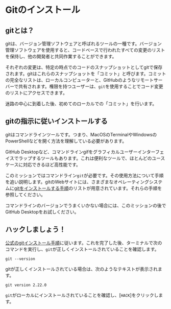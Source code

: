 # Gitのインストール

## gitとは？

gitは、バージョン管理ソフトウェアと呼ばれるツールの一種です。バージョン管理ソフトウェアを使用すると、コードベースで行われたすべての変更のリストを保持し、他の開発者と共同作業することができます。

それぞれの変更は、特定の時点でのコードのスナップショットとしてgitで保存されます。gitはこれらのスナップショットを「コミット」と呼びます。コミットの完全なリストは、ローカルコンピューターと、GitHubのようなリモートサーバーで共有されます。権限を持つユーザーは、`git`を使用することでコード変更のリストにアクセスできます。

迷路の中心に到着した後、初めてのローカルでの「コミット」を行います。

## gitの指示に従いインストールする

gitはコマンドラインツールです。つまり、MacOSのTerminalやWindowsのPowerShellなどを開く方法を理解している必要があります。

GitHub Desktopなど、コマンドラインgifをグラフィカルユーザーインターフェイスでラップするツールもあります。これは便利なツールで、ほとんどのユースケースに対応できるほど高性能です。

このミッションではコマンドライン`git`が必要です。その使用方法について手順を追い説明します。gitのWebサイトには、さまざまなオペレーティングシステムに[gitをインストールする手順](https://git-scm.com/book/en/v2/Getting-Started-Installing-Git)のリストが用意されています。それらの手順を参照してください。

コマンドラインのバージョンでうまくいかない場合には、このミッションの後でGitHub Desktopをお試しください。

## ハックしましょう！

[公式のgitインストール手順](https://git-scm.com/book/en/v2/Getting-Started-Installing-Git)に従います。これを完了した後、ターミナルで次のコマンドを実行し、`git`が正しくインストールされていることを確認します。

```
git --version
```

gitが正しくインストールされている場合は、次のようなテキストが表示されます。

```
git version 2.22.0
```

`git`がローカルにインストールされていることを確認し、[`HACK`]をクリックします。